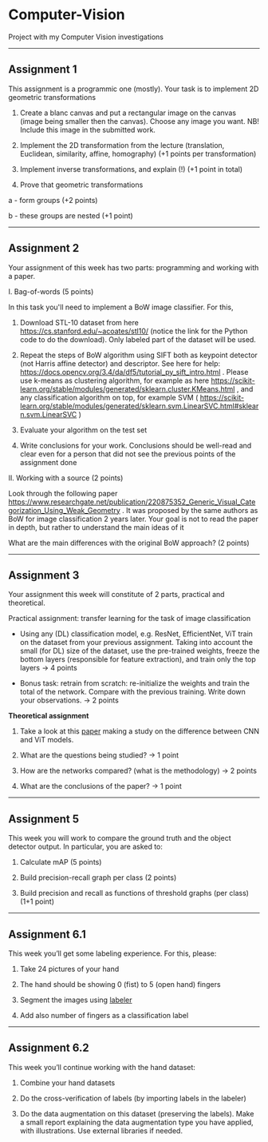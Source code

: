 # Computer-Vision
Project with my Computer Vision investigations 

---
## Assignment 1
This assignment is a programmic one (mostly). Your task is to implement 2D geometric transformations

1. Create a blanc canvas and put a rectangular image on the canvas (image being smaller then the canvas). Choose any image you want. NB! Include this image in the submitted work.

2. Implement the 2D transformation from the lecture (translation, Euclidean, similarity, affine, homography) (+1 points per transformation)

3. Implement inverse transformations, and explain (!) (+1 point in total)

4. Prove that geometric transformations 

a - form groups (+2 points)

b - these groups are nested (+1 point)

---

## Assignment 2
Your assignment of this week has two parts: programming and working with a paper.

I. Bag-of-words (5 points)

In this task you'll need to implement a BoW image classifier. For this,

1. Download STL-10 dataset from here https://cs.stanford.edu/~acoates/stl10/ (notice the link for the Python code to do the download). Only labeled part of the dataset will be used.

2. Repeat the steps of BoW algorithm using SIFT both as keypoint detector (not Harris affine detector) and descriptor. See here for help: https://docs.opencv.org/3.4/da/df5/tutorial_py_sift_intro.html . Please use k-means as clustering algorithm, for example as here https://scikit-learn.org/stable/modules/generated/sklearn.cluster.KMeans.html , and any classification algorithm on top, for example SVM ( https://scikit-learn.org/stable/modules/generated/sklearn.svm.LinearSVC.html#sklearn.svm.LinearSVC )

3. Evaluate your algorithm on the test set

4. Write conclusions for your work. Conclusions should be well-read and clear even for a person that did not see the previous points of the assignment done

II. Working with a source (2 points)

Look through the following paper https://www.researchgate.net/publication/220875352_Generic_Visual_Categorization_Using_Weak_Geometry . It was proposed by the same authors as BoW for image classification 2 years later. Your goal is not to read the paper in depth, but rather to understand the main ideas of it

What are the main differences with the original BoW approach? (2 points)

---

## Assignment 3

Your assignment this week will constitute of 2 parts, practical and theoretical.

Practical assignment: transfer learning for the task of image classification

- Using any (DL) classification model, e.g. ResNet, EfficientNet, ViT train on the dataset from your previous assignment. Taking into account the small (for DL) size of the dataset, use the pre-trained weights, freeze the bottom layers (responsible for feature extraction), and train only the top layers → 4 points

- Bonus task: retrain from scratch: re-initialize the weights and train the total of the network. Compare with the previous training. Write down your observations. → 2 points

**Theoretical assignment**

1. Take a look at this [paper](https://arxiv.org/pdf/2108.08810.pdf) making a study on the difference between CNN and ViT models. 

2. What are the questions being studied? → 1 point

3. How are the networks compared? (what is the methodology) → 2 points

4. What are the conclusions of the paper? → 1 point

---
## Assignment 5

This week you will work to compare the ground truth and the object detector output. In particular, you are asked to:

1. Calculate mAP (5 points)

2. Build precision-recall graph per class (2 points)

3. Build precision and recall as functions of threshold graphs (per class) (1+1 point)

---
## Assignment 6.1
This week you’ll get some labeling experience. For this, please:

1. Take 24 pictures of your hand

2. The hand should be showing 0 (fist) to 5 (open hand) fingers 

3. Segment the images using [labeler](https://www.robots.ox.ac.uk/~vgg/software/via/)

4. Add also number of fingers as a classification label

---
## Assignment 6.2

This week you’ll continue working with the hand dataset:

1. Combine your hand datasets

2. Do the cross-verification of labels (by importing labels in the labeler)

3. Do the data augmentation on this dataset (preserving the labels). Make a small report explaining the data augmentation type you have applied, with illustrations. Use external libraries if needed. 
